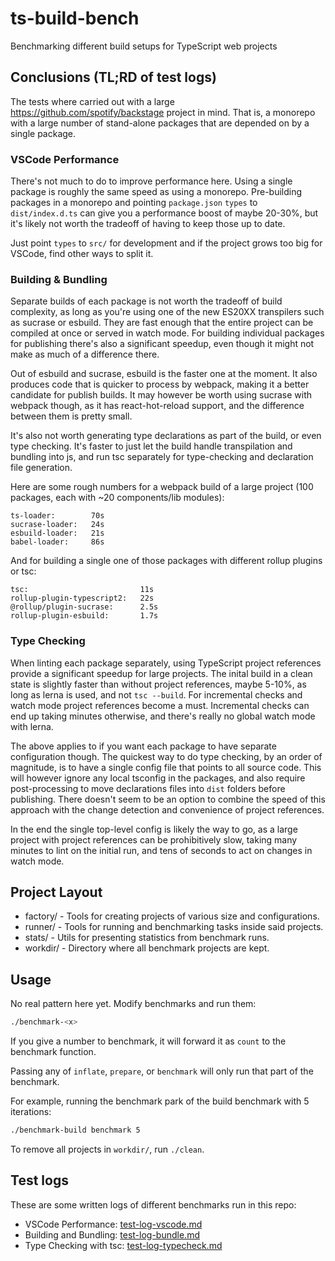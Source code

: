 # ts-build-bench

Benchmarking different build setups for TypeScript web projects

## Conclusions (TL;RD of test logs)

The tests where carried out with a large https://github.com/spotify/backstage project in mind. That is, a monorepo with a large number of stand-alone packages that are depended on by a single package.

### VSCode Performance

There's not much to do to improve performance here. Using a single package is roughly the same speed as using a monorepo. Pre-building packages in a monorepo and pointing `package.json` `types` to `dist/index.d.ts` can give you a performance boost of maybe 20-30%, but it's likely not worth the tradeoff of having to keep those up to date.

Just point `types` to `src/` for development and if the project grows too big for VSCode, find other ways to split it.

### Building & Bundling

Separate builds of each package is not worth the tradeoff of build complexity, as long as you're using one of the new ES20XX transpilers such as sucrase or esbuild. They are fast enough that the entire project can be compiled at once or served in watch mode. For building individual packages for publishing there's also a significant speedup, even though it might not make as much of a difference there.

Out of esbuild and sucrase, esbuild is the faster one at the moment. It also produces code that is quicker to process by webpack, making it a better candidate for publish builds. It may however be worth using sucrase with webpack though, as it has react-hot-reload support, and the difference between them is pretty small.

It's also not worth generating type declarations as part of the build, or even type checking. It's faster to just let the build handle transpilation and bundling into js, and run tsc separately for type-checking and declaration file generation.

Here are some rough numbers for a webpack build of a large project (100 packages, each with ~20 components/lib modules):

```text
ts-loader:        70s
sucrase-loader:   24s
esbuild-loader:   21s
babel-loader:     86s
```

And for building a single one of those packages with different rollup plugins or tsc:

```text
tsc:                         11s
rollup-plugin-typescript2:   22s
@rollup/plugin-sucrase:      2.5s
rollup-plugin-esbuild:       1.7s
```

### Type Checking

When linting each package separately, using TypeScript project references provide a significant speedup for large projects. The inital build in a clean state is slightly faster than without project references, maybe 5-10%, as long as lerna is used, and not `tsc --build`. For incremental checks and watch mode project references become a must. Incremental checks can end up taking minutes otherwise, and there's really no global watch mode with lerna.

The above applies to if you want each package to have separate configuration though. The quickest way to do type checking, by an order of magnitude, is to have a single config file that points to all source code. This will however ignore any local tsconfig in the packages, and also require post-processing to move declarations files into `dist` folders before publishing. There doesn't seem to be an option to combine the speed of this approach with the change detection and convenience of project references.

In the end the single top-level config is likely the way to go, as a large project with project references can be prohibitively slow, taking many minutes to lint on the initial run, and tens of seconds to act on changes in watch mode.

## Project Layout

- factory/ - Tools for creating projects of various size and configurations.
- runner/ - Tools for running and benchmarking tasks inside said projects.
- stats/ - Utils for presenting statistics from benchmark runs.
- workdir/ - Directory where all benchmark projects are kept.

## Usage

No real pattern here yet. Modify benchmarks and run them:

```bash
./benchmark-<x>
```

If you give a number to benchmark, it will forward it as `count` to the benchmark function.

Passing any of `inflate`, `prepare`, or `benchmark` will only run that part of the benchmark.

For example, running the benchmark park of the build benchmark with 5 iterations:

```bash
./benchmark-build benchmark 5
```

To remove all projects in `workdir/`, run `./clean`.

## Test logs

These are some written logs of different benchmarks run in this repo:

- VSCode Performance: [test-log-vscode.md](./test-log-vscode.md)
- Building and Bundling: [test-log-bundle.md](./test-log-bundle.md)
- Type Checking with tsc: [test-log-typecheck.md](./test-log-typecheck.md)
